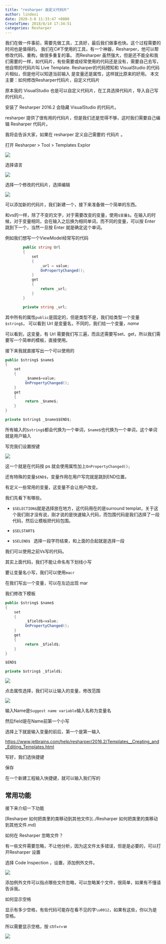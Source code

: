 ```yaml
---
title: "resharper 自定义代码片"
author: lindexi
date: 2020-3-8 11:33:47 +0800
CreateTime: 2018/8/14 17:34:51
categories: Resharper
---
```


我们在做一件事前，需要先做工具，工具好，最后我们做事也快。这个过程需要的时间也是值得的。
我们在C#下使用的工具，有一个神器，Resharper，他可以帮修改代码、重构，做很多重复的事。
而Resharper 虽然强大，但是还不能全和我们需要的一样，如代码片，有些需要或经常使用的代码还是没有，需要自己去写，他自带的代码片叫 Live Template.
Resharper的代码预知和 VisualStudio 的代码片相似，但是他可以知道当前输入
是变量还是属性，这样就比原来的好用。
本文主要：如何修改Resharper代码片，自定义代码片

<!--more-->


<!-- CreateTime:2018/8/14 17:34:51 -->


<div id="toc"></div>

<!-- 标签：Resharper -->

原本我的 VisualStudio 也是可以自定义代码片，在工具选择代码片，导入自己写的代码片。

安装了 Resharper 2016.2 会隐藏 VisualStudio 的代码片。

resharper 提供了很有用的代码片，但是我们还是觉得不够，这时我们需要自己编辑 Resharper 代码片。

我将会告诉大家，如果在 resharper 定义自己需要的 代码片 。

打开 Resharper > Tool > Templates Explor

![](http://image.acmx.xyz/76a67ab5-7429-4e23-8bd2-6d6d68755c8e2016122205413.jpg)

选择语言

![](http://image.acmx.xyz/76a67ab5-7429-4e23-8bd2-6d6d68755c8e2016122205450.jpg)

选择一个修改的代码片，选择编辑

![](http://image.acmx.xyz/76a67ab5-7429-4e23-8bd2-6d6d68755c8e2016122205827.jpg)

可以添加新的代码片，我们新建一个，接下来准备做一个简单的东西。

和vs的一样，除了不变的文字，对于需要改变的变量，使用`$变量$`。在输入的时候，对于变量相同，会在输入之后换为相同单词，而不同的变量，可以按 Enter 跳到下一个，当然一旦按 Enter 就是确定这个单词。

例如我们想写一个ViewModel经常写的代码

```csharp
        public string Url
        {
            set
            {
                _url = value;
                OnPropertyChanged();
            }
            get
            {
                return _url;
            }
        }

        private string _url;

```

其中所有的属性`public`是固定的，但是类型不是，我们给类型一个变量`$string$`，
可以看到 Url 是变量名，不同的，我们给一个变量，$name$

可以看到，这变量，有 Url 需要我们写三遍，而且还需要写set、get，所以我们需要写一个简单的模板，直接使用。

接下来我就直接写出一个可以使用的

```csharp
public $string$ $name$
{
    set
    {
         _$name$=value;  
		 OnPropertyChanged();       
    }
    get
    {
         return _$name$;
    }
}

private $string$ _$name$$END$;

```

所有输入的`$string$`都会代换为一个单词，`$name$`也代换为一个单词，这个单词就是用户输入

写完我们设置按键

![](http://image.acmx.xyz/136fe646-e19f-446e-99e9-0159fa8e5fca2016123193729.jpg)

这一个就是在代码按 ps 就会使用属性加上`OnPropertyChanged();`


还有特殊的变量`$END$`，变量作用在用户写完就是跳到END位置。

有定义一些常用的变量，这变量不会让用户改变。

我们先看下有哪些。

 - `$SELECTION$`就是选择放在地方，这代码用在的是surround templat，关于这个我们刚才没有说，刚才说的是快速输入代码，而包围代码是我们选择了一段代码，然后让模板把代码包围。

 - `$SELSTART$`

 - `$SELEND$ ` 选择一段字符结束，和上面的合起就是选择一段

我们可以使用之前Vs写的代码。

其实上面代码，我们不能让命名有下划线小写

要让变量名小写，我们可以使用`macr`

在我们写出一个变量，可以在左边出现 mar

我们修改下模板

```csharp
public $string$ $name$
{
    set
    {
         _$field$=value;  
		 OnPropertyChanged();       
    }
    get
    {
         return _$field$;
    }
}

$END$

private $string$ _$field$;

```

![](http://image.acmx.xyz/76a67ab5-7429-4e23-8bd2-6d6d68755c8e2016122213645.jpg)

点击属性选择，我们可以让输入的变量，修改范围

![](http://image.acmx.xyz/76a67ab5-7429-4e23-8bd2-6d6d68755c8e2016122213830.jpg)

输入Name是`Suggest name variable`输入名称为变量名

然后field是在Name前第一个小写

选择上下就是输入变量的前后，第一个是第一输入

https://www.jetbrains.com/help/resharper/2016.2/Templates__Creating_and_Editing_Templates.html

写好，我们选快捷键

保存

在一个新建工程输入快捷键，就可以输入我们写的

## 常用功能

接下来介绍一下功能

[Resharper 如何把类里的类移动到其他文件](../Resharper 如何把类里的类移动到其他文件.md)

如何在 Resharper  忽略文件？

有一些文件需要忽略，不让他分析，因为这文件太多错误，但是是必要的，可以打开Resharper 设置

选择 Code Inspection ，设置，添加例外文件。

![](http://image.acmx.xyz/AwCCAwMAItoFADbzBgABAAQArj4BAGZDAgBo6AkA6Nk%3D%2F2017413103255.jpg)

添加例外文件可以指点哪些文件忽略，可以忽略某个文件，很简单，如果有不懂请告诉我。



如何显示空格

显示有多少空格，有些代码可能存在看不见的字`\u0012`，如果有这些，你以为是空格。

所以需要显示空格，按 ctrl+r+w

![](http://image.acmx.xyz/AwCCAwMAItoFADbzBgABAAQArj4BAGZDAgBo6AkA6Nk%3D%2F2017413103548.jpg)






